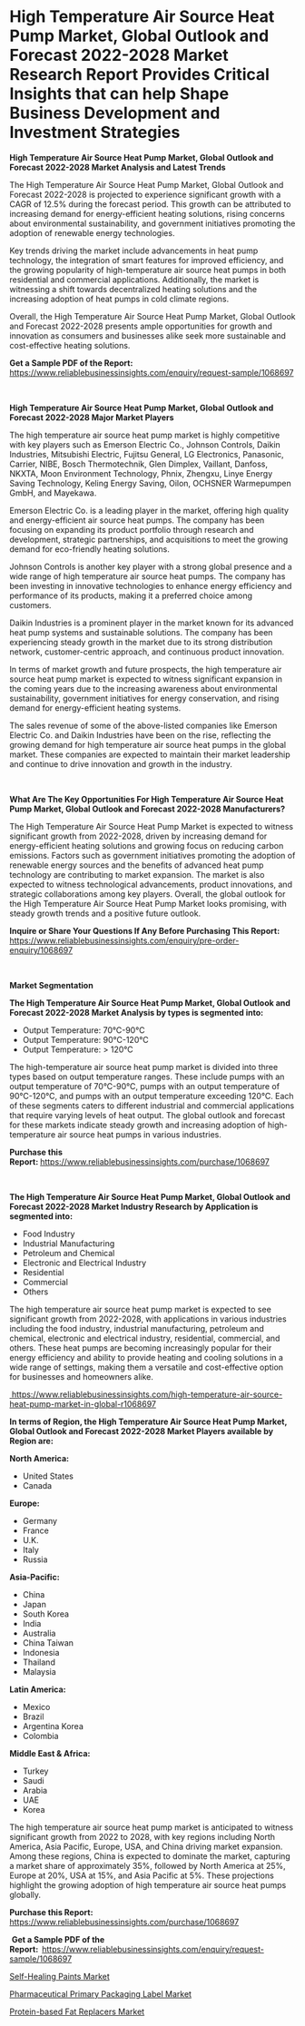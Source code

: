 <p><h1>High Temperature Air Source Heat Pump Market, Global Outlook and Forecast 2022-2028 Market Research Report Provides Critical Insights that can help Shape Business Development and Investment Strategies</h1></p><p><strong>High Temperature Air Source Heat Pump Market, Global Outlook and Forecast 2022-2028 Market Analysis and Latest Trends</strong></p>
<p><p>The High Temperature Air Source Heat Pump Market, Global Outlook and Forecast 2022-2028 is projected to experience significant growth with a CAGR of 12.5% during the forecast period. This growth can be attributed to increasing demand for energy-efficient heating solutions, rising concerns about environmental sustainability, and government initiatives promoting the adoption of renewable energy technologies.</p><p>Key trends driving the market include advancements in heat pump technology, the integration of smart features for improved efficiency, and the growing popularity of high-temperature air source heat pumps in both residential and commercial applications. Additionally, the market is witnessing a shift towards decentralized heating solutions and the increasing adoption of heat pumps in cold climate regions.</p><p>Overall, the High Temperature Air Source Heat Pump Market, Global Outlook and Forecast 2022-2028 presents ample opportunities for growth and innovation as consumers and businesses alike seek more sustainable and cost-effective heating solutions.</p></p>
<p><strong>Get a Sample PDF of the Report:&nbsp;</strong> <a href="https://www.reliablebusinessinsights.com/enquiry/request-sample/1068697">https://www.reliablebusinessinsights.com/enquiry/request-sample/1068697</a></p>
<p>&nbsp;</p>
<p><strong>High Temperature Air Source Heat Pump Market, Global Outlook and Forecast 2022-2028 Major Market Players</strong></p>
<p><p>The high temperature air source heat pump market is highly competitive with key players such as Emerson Electric Co., Johnson Controls, Daikin Industries, Mitsubishi Electric, Fujitsu General, LG Electronics, Panasonic, Carrier, NIBE, Bosch Thermotechnik, Glen Dimplex, Vaillant, Danfoss, NKXTA, Moon Environment Technology, Phnix, Zhengxu, Linye Energy Saving Technology, Keling Energy Saving, Oilon, OCHSNER Warmepumpen GmbH, and Mayekawa.</p><p>Emerson Electric Co. is a leading player in the market, offering high quality and energy-efficient air source heat pumps. The company has been focusing on expanding its product portfolio through research and development, strategic partnerships, and acquisitions to meet the growing demand for eco-friendly heating solutions.</p><p>Johnson Controls is another key player with a strong global presence and a wide range of high temperature air source heat pumps. The company has been investing in innovative technologies to enhance energy efficiency and performance of its products, making it a preferred choice among customers.</p><p>Daikin Industries is a prominent player in the market known for its advanced heat pump systems and sustainable solutions. The company has been experiencing steady growth in the market due to its strong distribution network, customer-centric approach, and continuous product innovation.</p><p>In terms of market growth and future prospects, the high temperature air source heat pump market is expected to witness significant expansion in the coming years due to the increasing awareness about environmental sustainability, government initiatives for energy conservation, and rising demand for energy-efficient heating systems.</p><p>The sales revenue of some of the above-listed companies like Emerson Electric Co. and Daikin Industries have been on the rise, reflecting the growing demand for high temperature air source heat pumps in the global market. These companies are expected to maintain their market leadership and continue to drive innovation and growth in the industry.</p></p>
<p>&nbsp;</p>
<p><strong>What Are The Key Opportunities For High Temperature Air Source Heat Pump Market, Global Outlook and Forecast 2022-2028 Manufacturers?</strong></p>
<p><p>The High Temperature Air Source Heat Pump Market is expected to witness significant growth from 2022-2028, driven by increasing demand for energy-efficient heating solutions and growing focus on reducing carbon emissions. Factors such as government initiatives promoting the adoption of renewable energy sources and the benefits of advanced heat pump technology are contributing to market expansion. The market is also expected to witness technological advancements, product innovations, and strategic collaborations among key players. Overall, the global outlook for the High Temperature Air Source Heat Pump Market looks promising, with steady growth trends and a positive future outlook.</p></p>
<p><strong>Inquire or Share Your Questions If Any Before Purchasing This Report:</strong> <a href="https://www.reliablebusinessinsights.com/enquiry/pre-order-enquiry/1068697">https://www.reliablebusinessinsights.com/enquiry/pre-order-enquiry/1068697</a></p>
<p>&nbsp;</p>
<p><strong>Market Segmentation</strong></p>
<p><strong>The High Temperature Air Source Heat Pump Market, Global Outlook and Forecast 2022-2028 Market Analysis by types is segmented into:</strong></p>
<p><ul><li>Output Temperature: 70°C-90°C</li><li>Output Temperature: 90°C-120°C</li><li>Output Temperature: > 120°C</li></ul></p>
<p><p>The high-temperature air source heat pump market is divided into three types based on output temperature ranges. These include pumps with an output temperature of 70°C-90°C, pumps with an output temperature of 90°C-120°C, and pumps with an output temperature exceeding 120°C. Each of these segments caters to different industrial and commercial applications that require varying levels of heat output. The global outlook and forecast for these markets indicate steady growth and increasing adoption of high-temperature air source heat pumps in various industries.</p></p>
<p><strong>Purchase this Report:&nbsp;</strong><a href="https://www.reliablebusinessinsights.com/purchase/1068697">https://www.reliablebusinessinsights.com/purchase/1068697</a></p>
<p>&nbsp;</p>
<p><strong>The High Temperature Air Source Heat Pump Market, Global Outlook and Forecast 2022-2028 Market Industry Research by Application is segmented into:</strong></p>
<p><ul><li>Food Industry</li><li>Industrial Manufacturing</li><li>Petroleum and Chemical</li><li>Electronic and Electrical Industry</li><li>Residential</li><li>Commercial</li><li>Others</li></ul></p>
<p><p>The high temperature air source heat pump market is expected to see significant growth from 2022-2028, with applications in various industries including the food industry, industrial manufacturing, petroleum and chemical, electronic and electrical industry, residential, commercial, and others. These heat pumps are becoming increasingly popular for their energy efficiency and ability to provide heating and cooling solutions in a wide range of settings, making them a versatile and cost-effective option for businesses and homeowners alike.</p></p>
<p><a href="https://www.reliablebusinessinsights.com/high-temperature-air-source-heat-pump-market-in-global-r1068697">&nbsp;https://www.reliablebusinessinsights.com/high-temperature-air-source-heat-pump-market-in-global-r1068697</a></p>
<p><strong>In terms of Region, the High Temperature Air Source Heat Pump Market, Global Outlook and Forecast 2022-2028 Market Players available by Region are:</strong></p>
<p>
    <p> <strong> North America: </strong>
        <ul>
            <li>United States</li>
            <li>Canada</li>
        </ul>
        </p> 
    <p> <strong> Europe: </strong>
        <ul>
            <li>Germany</li>
            <li>France</li>
            <li>U.K.</li>
            <li>Italy</li>
            <li>Russia</li>
        </ul>
        </p> 
    <p> <strong> Asia-Pacific: </strong>
        <ul>
            <li>China</li>
            <li>Japan</li>
            <li>South Korea</li>
            <li>India</li>
            <li>Australia</li>
            <li>China Taiwan</li>
            <li>Indonesia</li>
            <li>Thailand</li>
            <li>Malaysia</li>
        </ul>
        </p> 
    <p> <strong> Latin America: </strong>
        <ul>
            <li>Mexico</li>
            <li>Brazil</li>
            <li>Argentina Korea</li>
            <li>Colombia</li>
        </ul>
        </p> 
    <p> <strong> Middle East & Africa: </strong>
        <ul>
            <li>Turkey</li>
            <li>Saudi</li>
            <li>Arabia</li>
            <li>UAE</li>
            <li>Korea</li>
        </ul>
    </p>
    </p>
<p><p>The high temperature air source heat pump market is anticipated to witness significant growth from 2022 to 2028, with key regions including North America, Asia Pacific, Europe, USA, and China driving market expansion. Among these regions, China is expected to dominate the market, capturing a market share of approximately 35%, followed by North America at 25%, Europe at 20%, USA at 15%, and Asia Pacific at 5%. These projections highlight the growing adoption of high temperature air source heat pumps globally.</p></p>
<p><strong>Purchase this Report: </strong><a href="https://www.reliablebusinessinsights.com/purchase/1068697">https://www.reliablebusinessinsights.com/purchase/1068697</a></p>
<p>&nbsp;<strong>Get a Sample PDF of the Report:&nbsp;&nbsp;</strong><a href="https://www.reliablebusinessinsights.com/enquiry/request-sample/1068697">https://www.reliablebusinessinsights.com/enquiry/request-sample/1068697</a></p>
<p><strong></strong></p>
<p><p><a href="https://medium.com/@chellamarie1961/self-healing-paints-market-trends-focusing-on-self-healing-paints-market-insight-and-forecast-255a8b4deed1">Self-Healing Paints Market</a></p><p><a href="https://medium.com/@kaitlynkristyfj13/deep-dive-into-the-pharmaceutical-primary-packaging-label-market-itstrends-market-segmentation-0f85585730db">Pharmaceutical Primary Packaging Label Market</a></p><p><a href="https://github.com/kumertitash/Market-Research-Report-List-1/blob/main/protein-based-fat-replacers-market.md">Protein-based Fat Replacers Market</a></p></p>